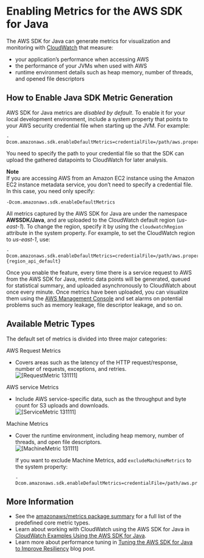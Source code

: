 # Enabling Metrics for the AWS SDK for Java<a name="generating-sdk-metrics"></a>

The AWS SDK for Java can generate metrics for visualization and monitoring with [CloudWatch](http://aws.amazon.com/cloudwatch/) that measure:
+ your application’s performance when accessing AWS 
+ the performance of your JVMs when used with AWS 
+ runtime environment details such as heap memory, number of threads, and opened file descriptors

## How to Enable Java SDK Metric Generation<a name="how-to-enable-sdk-java-metric-generation"></a>

 AWS SDK for Java metrics are *disabled by default*\. To enable it for your local development environment, include a system property that points to your AWS security credential file when starting up the JVM\. For example:

```
-Dcom.amazonaws.sdk.enableDefaultMetrics=credentialFile=/path/aws.properties
```

You need to specify the path to your credential file so that the SDK can upload the gathered datapoints to CloudWatch for later analysis\.

**Note**  
If you are accessing AWS from an Amazon EC2 instance using the Amazon EC2 instance metadata service, you don’t need to specify a credential file\. In this case, you need only specify:  

```
-Dcom.amazonaws.sdk.enableDefaultMetrics
```

All metrics captured by the AWS SDK for Java are under the namespace **AWSSDK/Java**, and are uploaded to the CloudWatch default region \(*us\-east\-1*\)\. To change the region, specify it by using the `cloudwatchRegion` attribute in the system property\. For example, to set the CloudWatch region to *us\-east\-1*, use:

```
-Dcom.amazonaws.sdk.enableDefaultMetrics=credentialFile=/path/aws.properties,cloudwatchRegion={region_api_default}
```

Once you enable the feature, every time there is a service request to AWS from the AWS SDK for Java, metric data points will be generated, queued for statistical summary, and uploaded asynchronously to CloudWatch about once every minute\. Once metrics have been uploaded, you can visualize them using the [AWS Management Console](https://console.aws.amazon.com/console/home) and set alarms on potential problems such as memory leakage, file descriptor leakage, and so on\.

## Available Metric Types<a name="available-metric-types"></a>

The default set of metrics is divided into three major categories:

 AWS Request Metrics  
+ Covers areas such as the latency of the HTTP request/response, number of requests, exceptions, and retries\.  
![\[RequestMetric 131111\]](http://docs.aws.amazon.com/sdk-for-java/v1/developer-guide/images/RequestMetric-131111.png)

 AWS service Metrics  
+ Include AWS service\-specific data, such as the throughput and byte count for S3 uploads and downloads\.  
![\[ServiceMetric 131111\]](http://docs.aws.amazon.com/sdk-for-java/v1/developer-guide/images/ServiceMetric-131111.png)

Machine Metrics  
+ Cover the runtime environment, including heap memory, number of threads, and open file descriptors\.  
![\[MachineMetric 131111\]](http://docs.aws.amazon.com/sdk-for-java/v1/developer-guide/images/MachineMetric-131111.png)

  If you want to exclude Machine Metrics, add `excludeMachineMetrics` to the system property:

  ```
  -Dcom.amazonaws.sdk.enableDefaultMetrics=credentialFile=/path/aws.properties,excludeMachineMetrics
  ```

## More Information<a name="more-information"></a>
+ See the [amazonaws/metrics package summary](https://docs.aws.amazon.com/sdk-for-java/v1/reference/com/amazonaws/metrics/package-summary.html) for a full list of the predefined core metric types\.
+ Learn about working with CloudWatch using the AWS SDK for Java in [CloudWatch Examples Using the AWS SDK for Java](examples-cloudwatch.md)\.
+ Learn more about performance tuning in [Tuning the AWS SDK for Java to Improve Resiliency](http://aws.amazon.com/blogs/developer/tuning-the-aws-sdk-for-java-to-improve-resiliency) blog post\.